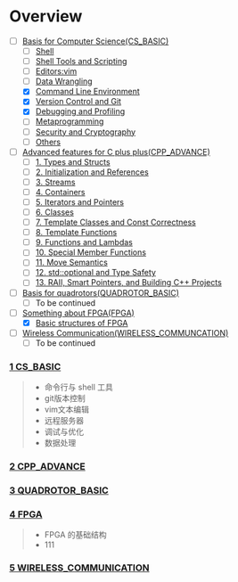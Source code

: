 # Overview
- [ ] [Basis for Computer Science(CS_BASIC)](cs_basic/index.md)
    * [ ] [Shell](cs_basic/shell.md)
    * [ ] [Shell Tools and Scripting](cs_basic/Shell_Tools_and_Scripting.md)
    * [ ] [Editors:vim](cs_basic/Editors_vim.md)
    * [ ] [Data Wrangling](cs_basic/Data_Wrangling.md)
    * [x] [Command Line Environment](cs_basic/Command-line-Environment.md)
    * [x] [Version Control and Git](cs_basic/Version_Control.md)
    * [x] [Debugging and Profiling](cs_basic/Debugging_and_Profiling.md)
    * [ ] [Metaprogramming](cs_basic/Metaprogramming.md)
    * [ ] [Security and Cryptography](cs_basic/Security_and_Cryptography.md)
    * [ ] [Others](cs_basic/Others.md)
- [ ] [Advanced features for C plus plus(CPP_ADVANCE)](cpp_advance/index.md)
    * [ ] [1. Types and Structs](cpp_advance/Types_and_Structs.md)
    * [ ] [2. Initialization and References](cpp_advance/Initialization_and_References.md)
    * [ ] [3. Streams](cpp_advance/Streams.md)
    * [ ] [4. Containers](cpp_advance/Containers.md)
    * [ ] [5. Iterators and Pointers](cpp_advance/Iterators_and_Pointers.md)
    * [ ] [6. Classes](cpp_advance/Classes.md)
    * [ ] [7. Template Classes and Const Correctness](cpp_advance/Template_Classes_and_Const_Correctness.md)
    * [ ] [8. Template Functions](cpp_advance/Template_Functions.md)
    * [ ] [9. Functions and Lambdas](cpp_advance/Functions_and_Lambdas.md)
    * [ ] [10. Special Member Functions](cpp_advance/Special_Member_Functions.md)
    * [ ] [11. Move Semantics](cpp_advance/Move_Semantics.md)
    * [ ] [12. std::optional and Type Safety](cpp_advance/Optional_and_Type_Safety.md)
    * [ ] [13. RAII, Smart Pointers, and Building C++ Projects](cpp_advance/RAll_Smart_Pointers_and_Building_Cpp_Projects.md)
- [ ] [Basis for quadrotors(QUADROTOR_BASIC)](quadrotor_basic/index.md)
    * [ ] To be continued
- [ ] [Something about FPGA(FPGA)](fpga/index.md)
    * [x] [Basic structures of FPGA](fpga/something_about_fpga.md)

- [ ] [Wireless Communication(WIRELESS_COMMUNCATION)](wireless_communication/index.md)
    * [ ] To be continued

### [1 CS_BASIC](cs_basic/index.md)
> - 命令行与 shell 工具
> - git版本控制
> - vim文本编辑
> - 远程服务器
> - 调试与优化
> - 数据处理

### [2 CPP_ADVANCE](cpp_advance/index.md)

### [3 QUADROTOR_BASIC](quadrotor_basic/index.md)

### [4 FPGA](fpga/index.md)
> - FPGA 的基础结构
> - 111

### [5 WIRELESS_COMMUNICATION](wireless_communication/index.md)
